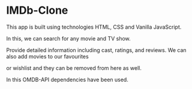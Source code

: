 # IMDb-Clone

This app is built using technologies HTML, CSS and Vanilla JavaScript.

In this, we can search for any movie and TV show.

Provide detailed information including cast, ratings, and reviews. We can also add movies to our favourites

or wishlist and they can be removed from here as well.

In this OMDB-API dependencies have been used.
